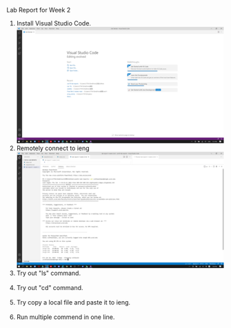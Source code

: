 Lab Report for Week 2
1. Install Visual Studio Code.\
![](https://github.com/AveryJI/cse15l-lab-reports/blob/main/vsCode.png)
2. Remotely connect to ieng\
![](https://github.com/AveryJI/cse15l-lab-reports/blob/main/ssh.png)
3. Try out "ls" command.\
![]()
4. Try out "cd" command.\
![]()
5. Try copy a local file and paste it to ieng.\
![]()
6. Run multiple commend in one line.\
![]()